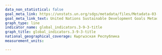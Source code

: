 ```yaml
---
data_non_statistical: false
goal_meta_link: https://unstats.un.org/sdgs/metadata/files/Metadata-03-09-03.pdf
goal_meta_link_text: United Nations Sustainable Development Goals Metadata (PDF 213 KB)
graph_type: line
indicator_name: global_indicators.3-9-3-title
graph_title: global_indicators.3-9-3-title
national_geographical_coverage: Кыргызская Республика
measurement_units: 

---
```

